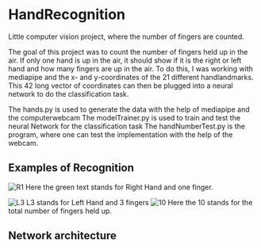 # HandRecognition
Little computer vision project, where the number of fingers are counted. 

The goal of this project was to count the number of fingers held up in the air. If only one hand is up in the air, it should show if it is the right or left hand and how many fingers are up in the air. To do this, I was working with mediapipe and the x- and y-coordinates of the 21 different handlandmarks. This 42 long vector of coordinates can then be plugged into a neural network to do the classification task.

The hands.py is used to generate the data with the help of mediapipe and the computerwebcam
The modelTrainer.py is used to train and test the neural Network for the classification task
The handNumberTest.py is the program, where one can test the implementation with the help of the webcam.

## Examples of Recognition

![R1](https://user-images.githubusercontent.com/56148594/134936016-9dabaeaf-0efe-49a4-8628-01ad42a1d7b6.png)
Here the green text stands for Right Hand and one finger.

![L3](https://user-images.githubusercontent.com/56148594/134936399-df40632b-34b7-4f4e-ac8c-53a7e0d77d6c.png)
L3 stands for Left Hand and 3 fingers
![10](https://user-images.githubusercontent.com/56148594/134936445-47368b78-703e-4ad8-8cc5-38df6fd33a34.png)
Here the 10 stands for the total number of fingers held up.

## Network architecture

